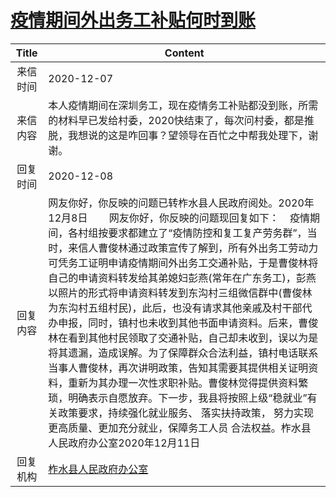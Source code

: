 # <a href="http://www.shangluo.gov.cn/zmhd/ldxxxx.jsp?urltype=leadermail.LeaderMailContentUrl&wbtreeid=1112&leadermailid=6684">疫情期间外出务工补贴何时到账</a>
| Title |                                                                                                                                                                                                                                     Content                                                                                                                                                                                                                                      |
|:-----:|----------------------------------------------------------------------------------------------------------------------------------------------------------------------------------------------------------------------------------------------------------------------------------------------------------------------------------------------------------------------------------------------------------------------------------------------------------------------------------|
| 来信时间  | 2020-12-07                                                                                                                                                                                                                                                                                                                                                                                                                                                                       |
| 来信内容  | 本人疫情期间在深圳务工，现在疫情务工补贴都没到账，所需的材料早已发给村委，2020快结束了，每次问村委，都是推脱，我想说的这是咋回事？望领导在百忙之中帮我处理下，谢谢。                                                                                                                                                                                                                                                                                                                                                                                             |
| 回复时间  | 2020-12-08                                                                                                                                                                                                                                                                                                                                                                                                                                                                       |
| 回复内容  | 网友你好，你反映的问题已转柞水县人民政府阅处。2020年12月8日        网友你好，你反映的问题现回复如下：    疫情期间，各村组按要求都建立了“疫情防控和复工复产劳务群”，当时，来信人曹俊林通过政策宣传了解到，所有外出务工劳动力可凭务工证明申请疫情期间外出务工交通补贴，于是曹俊林将自己的申请资料转发给其弟媳妇彭燕(常年在广东务工)，彭燕以照片的形式将申请资料转发到东沟村三组微信群中(曹俊林为东沟村五组村民)，此后，也没有请求其他亲戚及村干部代办申报，同时，镇村也未收到其他书面申请资料。后来，曹俊林在看到其他村民领取了交通补贴，自己却未收到，误以为是将其遗漏，造成误解。为了保障群众合法利益，镇村电话联系当事人曹俊林，再次讲明政策，告知其需要其提供相关证明资料，重新为其办理一次性求职补贴。曹俊林觉得提供资料繁琐，明确表示自愿放弃。下一步，我县将按照上级“稳就业”有关政策要求，持续强化就业服务、 落实扶持政策， 努力实现更高质量、更加充分就业，保障务工人员 合法权益。柞水县人民政府办公室2020年12月11日 |
| 回复机构  | <a href="../../categories/agencies/柞水县人民政府办公室.md">柞水县人民政府办公室</a>                                                                                                                                                                                                                                                                                                                                                                                                                   |